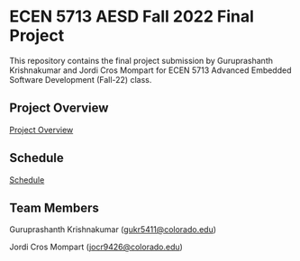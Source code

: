 # ECEN 5713 AESD Fall 2022 Final Project
This repository contains the final project submission by Guruprashanth Krishnakumar and Jordi Cros Mompart for ECEN 5713 Advanced Embedded Software Development (Fall-22) class.

## Project Overview
[Project Overview](https://github.com/cu-ecen-aeld/final-project-jordicrosmompart/wiki/Project-Overview)

## Schedule
[Schedule](https://github.com/cu-ecen-aeld/final-project-jordicrosmompart/wiki/Schedule)

## Team Members
Guruprashanth Krishnakumar (gukr5411@colorado.edu)

Jordi Cros Mompart  (jocr9426@colorado.edu)
